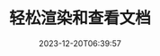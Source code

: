 ---
############################# Static ##########################
layout: "family"
date: 2023-12-20T06:39:57
draft: false

product: "Viewer"
product_tag: "viewer"

############################# Head ############################
head_title: "渲染和查看文档 API |本地API和在线服务"
head_description: "轻松免费地渲染和查看 Word、PDF、Excel、Powerpoint 或图像文件"

############################# Header ##########################
title: "轻松渲染和查看文档"
description: |
  强大的查看器 API 可将不同文件渲染为 PDF、HTML 和图像。

  从各种来源加载文档，包括文件、流、URL、FTP 服务器、Amazon S3、Azure Blob 存储等。

  生成响应式 HTML 页面、保护输出 PDF 文件并重新排序其页面、旋转页面、渲染注释和注释（如果需要）。

############################# Platforms ############################
supported_platforms:
  enable: true  
  head_title: "选择您的平台"
  title: "支持的平台"
  description: "GroupDocs.Viewer 库支持以下操作系统和框架"
  details_link_title: "了解更多"
  items:
    # supported_platforms loop
    - title: ".NET"
      description: "GroupDocs.Viewer for .NET"
      color: "blue"
      tag: "net"
      link: "/viewer/net/"
      features_link: "https://docs.groupdocs.com/viewer/net/system-requirements/"
      features:
        # features loop
        - content: ".NET Framework 4.6.2+  <br>  .NET Core 3.1  <br>  .NET 6+"
          rows: "3"
        # features loop
        - content: "Windows, Linux"
          rows: "1"
        # features loop
        - content: "180 多种文件格式"
          rows: "1"
        # features loop
        - content: "ASP.NET Core 的 UI 包"
          rows: "1"
        # features loop
        - content: "ASP.NET WebForms Demo  <br>  ASP.NET MVC Demo  <br>  ASP.NET Core Demo"
          rows: "3"
    
    # supported_platforms loop
    - title: "Java"
      description: "GroupDocs.Viewer for Java"
      color: "red"
      tag: "java"
      link: "/viewer/java/"
      features_link: "https://docs.groupdocs.com/viewer/java/system-requirements/"
      features:
        # features loop
        - content: "J2SE 8.0 (1.8)+"
          rows: "3"
        # features loop
        - content:  "Windows, Linux, macOS"
          rows: "1"       
        # features loop
        - content: "180 多种文件格式"
          rows: "1"
        # features loop
        - content:  "Spring 和 Dropwizard 的 UI 包"
          rows: "1"
        # features loop
        - content:  "Spring Demo  <br>  Dropwizard demo"
          rows: "3"

    # supported_platforms loop
    - title: "Node.js"
      description: "GroupDocs.Viewer for Node.js"
      color: "green"
      tag: "nodejs-java"
      link: "/viewer/nodejs-java/"
      features_link: "https://docs.groupdocs.com/viewer/nodejs-java/system-requirements/"
      features:
        # features loop
        - content: "Node.js 16+  <br>  and J2SE 8.0 (1.8)+"
          rows: "3"
        # features loop
        - content:  "Windows, Linux, macOS"
          rows: "1"
        # features loop
        - content:  "180 多种文件格式"
          rows: "1"
        # features loop
        - content:  "UI 包 - 即将推出"
          rows: "1" 
        # features loop
        - content:  "演示 - 即将推出"
          rows: "3" 


############################# Features ############################

features:
  enable: true
  title: "GroupDocs.Viewer 的功能集"
  description: "API 可在应用程序中将不同类型的文件呈现为 HTML、PDF、PNG 和 JPEG，以便无需第三方软件即可查看它们。"

  items:
    # feature loop
    - icon: "view"
      title: "查看文档和图像"
      content: "通过将文档呈现为 HTML、PDF、PNG 和 JPEG 文件来查看文档。"

    # feature loop
    - icon: "password"
      title: "打开受保护的文档"
      content: "指定打开加密文档的密码。"

    # feature loop
    - icon: "load"
      title: "从任何地方加载文件"
      content: "从各种文件、URL、FTP 服务器、Amazon S3 等加载文档。"
    
    # feature loop
    - icon: "pages"
      title: "渲染所有或特定页面"
      content: "指定要呈现的页码范围。"


############################# Code samples ############################
code_samples:
  enable: true
  title: "GroupDocs.Viewer 代码示例"
  description: "C#、Java、TypeScript 中典型 GroupDocs.Viewer 操作的一些用例"
  items:
    # code sample loop
    - title: "如何将 DOCX 文件渲染为 PDF"
      content: |
       将 DOCX 文档渲染为 PDF，无需安装 Microsoft Word 或其他软件。在 .NET 应用程序中轻松加载和查看 DOCX 文件，无论是 Web 应用程序还是桌面应用程序。以下是如何将 DOCX 文件呈现为 PDF 的示例：
      samples:
        - language: "C#"
          color: "blue"
          content: |
            ```csharp {style=abap}   
            // 加载 DOCX 文件进行渲染
            using (Viewer viewer = new Viewer("sample.docx"))
            {
              // 将 DOCX 渲染为 PDF 文件
              PdfViewOptions viewOptions = new PdfViewOptions();
              viewer.View(viewOptions);
            }
            ```
        - language: "Java"
          color: "red"
          content: |
            ```java {style=abap}   
            import com.groupdocs.viewer.Viewer;
            import com.groupdocs.viewer.options.PdfViewOptions;
            // ...
            // 加载 DOCX 文件进行渲染
            try (Viewer viewer = new Viewer("sample.docx")) {
                // 将 DOCX 渲染为 PDF 文件
                PdfViewOptions viewOptions = new PdfViewOptions();
                viewer.view(viewOptions);
            }
            ```
        - language: "TypeScript"
          color: "green"
          content: |
            ```javascript {style=abap}  
            // 加载 DOCX 文件进行渲染
            const viewer = new groupdocs.viewer.Viewer("sample.docx")
            
            // 将 DOCX 渲染为 PDF 文件
            const viewOptions = groupdocs.viewer.PdfViewOptions(output.pdf)
            viewer.view(viewOptions)
            ```


############################# Formats ############################
formats:
  enable: true
  title:  "支持 180 多种文件格式"
  description: "GroupDocs.Viewer支持最流行的的操作[文件格式](https://docs.groupdocs.com/viewer/net/supported-document-formats/)"


############################# Metrics ############################

metrics:
  enable: true
  title: "深入的指标和统计见解"
  description: "深入了解我们的关键数据的详细分类，提供有关我们的成就、影响和增长的全面指标和统计见解。"

  items:
    # metrics loop
    - number: "180+"
      title: "支持的格式"
      content: "轻松轻松查看 180 多种文件格式，包括文档、图像和 CAD 绘图。借助我们全面的查看解决方案，打破兼容性障碍并轻松访问各种文件。"
    # metrics loop
    - number: "1.0M"
      title: "NuGet 下载"
      content: "我们的 NuGet 包解决方案已成为开发人员社区中值得信赖且广泛采用的资源，为无数项目提供无缝集成和有价值的功能。"

    # metrics loop
    - number: "10+"
      title: "图书馆"
      content: "我们的产品包括 10 多个库，提供先进的功能来优化性能。这些库旨在以无与伦比的功能满足不同的开发需求。"
    
    # metrics loop
    - number: "100+"
      title: "快乐的顾客"
      content: "为全球最具标志性的品牌提供服务。了解为什么数百人喜欢 GroupDocs.Viewer！探索无缝导航、便捷协作和无与伦比的易用性。立即加入！"


############################# Customers ############################
# logo size X1 => 170:70  X2 => 340 : 140

customers:
  enable: true
  title: "我们满意的客户"
  description: "GroupDocs 库被世界各地的全球知名和杰出品牌所采用。"

  items:
    # customers loop
    - title: "BenQ Corporation"
      logo: "benq"
    # customers loop
    - title: "Nasdaq Stock Market"
      logo: "nasdaq"
    # customers loop
    - title: "AT&T Inc."
      logo: "att"
    # customers loop
    - title: "AstraZeneca"
      logo: "astrazeneca"
    # customers loop
    - title: "Central Bank of Argentina"
      logo: "argentinacentralbank"
    # customers loop
    - title: "Roche Holding AG"
      logo: "roche"
    # customers loop
    - title: "Capita"
      logo: "capita"
    # customers loop
    - title: "Axa S.A."
      logo: "axa"
    # customers loop
    - title: "Instructure Inc."
      logo: "instructure"
     # customers loop
    - title: "Wipro"
      logo: "wipro"



############################# Actions ############################

actions:
  enable: true
  title: "准备好开始了吗？"
  description: "免费试用 GroupDocs.Viewer 功能或申请许可证"

  items:
    #  loop
    - title: ".NET"
      link: "/viewer/net/"
      color: "blue"
        #  loop
    - title: "Java"
      link: "/viewer/java/"
      color: "red"
        #  loop
    - title: "Node.js"
      link: "/viewer/nodejs-java/"
      color: "green"


############################# Faq ############################

faq:
  enable: true
  title: "常见问题和疑虑"
  description: "在我们的常见问题解答部分查找常见问题的答案，以快速解决您的疑问和疑虑。"

  items:
    #  loop
    - question: "我可以在购买前评估 GroupDocs 产品吗？"
      answer: |
        是的！所有 GroupDocs 产品均提供无风险评估版本。我们强烈鼓励开发人员在购买前下载并试用我们的 API，以确保它们 100% 满足您的需求。
    #  loop
    - question: "GroupDocs 是否进行产品演示？"
      answer: |
        不，我们的重点是 API 并打造功能最强大、最稳定的产品。我们确实以[临时许可证](https://purchase.groupdocs.com/temporary-license/)的形式提供功能齐全的免费试用版，以便您可以亲自测试该产品。
    #  loop
    - question: "我在哪里可以下载该产品？"
      answer: |
        所有产品都可以从[网站](https://releases.groupdocs.com)下载。我们不会通过邮件发送我们软件的物理副本。    
    #  loop
    - question: "GroupDocs 开发人员许可证是按用户还是按指定用户授予的？"
      answer: |
        GroupDocs 开发人员许可证是按用户授予的，而不是按指定用户授予的。我们了解编码团队的成员可能会随着时间的推移而发生变化，并且每次发生时都必须更新许可是不切实际的。
    #  loop
    - question: "我们是否只需要为活跃的开发人员授予许可？例如，我们有一个由两名开发人员组成的团队从事 A 班次工作，而另一个由两名开发人员组成的团队从事 B 班次工作……在这种情况下，我们需要两个还是四个许可证？"
      answer: |
        所有从事该项目的开发人员都需要获得许可。在这种情况下，GroupDocs 会将您的团队视为有四名成员（即使他们在不同的时间工作）。

############################# Cloud ############################

cloud_links:
  enable: true
  title: "GroupDocs.Viewer 低代码 API"
  description: "使用我们基于云的 REST API 加速任何类型应用程序中的文档或图像查看"

  items:
    #  loop
    - icon: "groupdocs_viewer-for-curl"
      title: "GroupDocs.Viewer Cloud for cURL"
      link: "https://products.groupdocs.cloud/viewer/curl"
      content: "使用 cURL RESTful 文档查看器 API 在您的应用程序中高效地呈现和展示 Microsoft Office、PDF 和各种其他标准文件格式。"

    #  loop
    - icon: "groupdocs_viewer-for-net"
      title: "GroupDocs.Viewer Cloud for .NET"
      link: "https://products.groupdocs.cloud/viewer/net"
      content: "使用 Cloud SDK for .NET 增强 .NET 应用程序中的文档查看功能。无缝查看 HTML、PDF 或图像格式的文档。"
    #  loop
    - icon: "groupdocs_viewer-for-java"
      title: "GroupDocs.Viewer Cloud for Java"
      link: "https://products.groupdocs.cloud/viewer/java"
      content: "使用专门构建的 Java 文档查看器 SDK 将高级文档呈现功能集成到您的 Java 应用程序中。"

############################# Apps ############################

app_links:
  enable: true
  title: "GroupDocs.Viewer NoCode 应用程序"
  description: "在线应用程序允许您在浏览器中查看 180 多种流行的文件格式"

  items:
    #  loop
    - icon: "groupdocs_viewer-app"
      title: "GroupDocs.Viewer Total"
      link: "https://products.groupdocs.app/viewer/total"
      content: "探索免费的在线应用程序，直接从您喜欢的网络浏览器查看 180 多种文件格式。"

    #  loop
    - icon: "groupdocs_words-app"
      title:  "GroupDocs.Viewer DOCX"
      link: "https://products.groupdocs.app/viewer/docx"
      content: "基于 Web 的工具，用于在各种设备上轻松查看 Microsoft Word 文件。"

    #  loop
    - icon: "groupdocs_pdf-app"
      title:  "GroupDocs.Viewer PDF"
      link: "https://products.groupdocs.app/viewer/pdf"
      content: "使用免费的 PDF 查看器在线打开和查看 PDF 文件。"
    

---